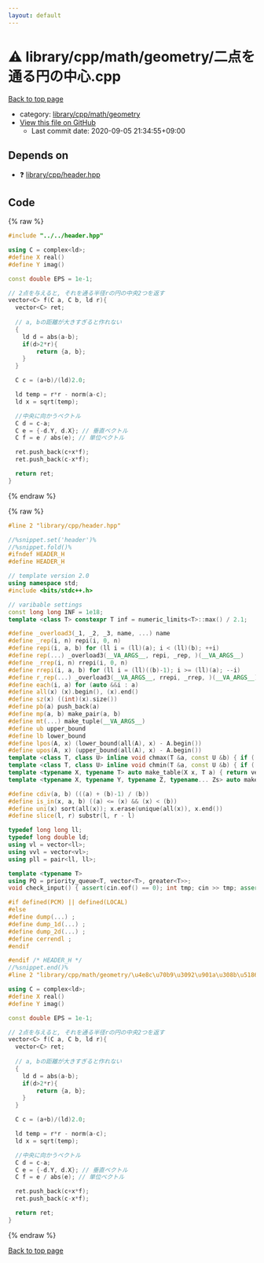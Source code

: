 ```yaml
---
layout: default
---
```


<!-- mathjax config similar to math.stackexchange -->
<script type="text/javascript" async
  src="https://cdnjs.cloudflare.com/ajax/libs/mathjax/2.7.5/MathJax.js?config=TeX-MML-AM_CHTML">
</script>
<script type="text/x-mathjax-config">
  MathJax.Hub.Config({
    TeX: { equationNumbers: { autoNumber: "AMS" }},
    tex2jax: {
      inlineMath: [ ['$','$'] ],
      processEscapes: true
    },
    "HTML-CSS": { matchFontHeight: false },
    displayAlign: "left",
    displayIndent: "2em"
  });
</script>

<script type="text/javascript" src="https://cdnjs.cloudflare.com/ajax/libs/jquery/3.4.1/jquery.min.js"></script>
<script src="https://cdn.jsdelivr.net/npm/jquery-balloon-js@1.1.2/jquery.balloon.min.js" integrity="sha256-ZEYs9VrgAeNuPvs15E39OsyOJaIkXEEt10fzxJ20+2I=" crossorigin="anonymous"></script>
<script type="text/javascript" src="../../../../../assets/js/copy-button.js"></script>
<link rel="stylesheet" href="../../../../../assets/css/copy-button.css" />


# :warning: library/cpp/math/geometry/二点を通る円の中心.cpp

<a href="../../../../../index.html">Back to top page</a>

* category: <a href="../../../../../index.html#fc16e9fb7f40757e9b21d2e083b6a084">library/cpp/math/geometry</a>
* <a href="{{ site.github.repository_url }}/blob/master/library/cpp/math/geometry/二点を通る円の中心.cpp">View this file on GitHub</a>
    - Last commit date: 2020-09-05 21:34:55+09:00




## Depends on

* :question: <a href="../../header.hpp.html">library/cpp/header.hpp</a>


## Code

<a id="unbundled"></a>
{% raw %}
```cpp
#include "../../header.hpp"

using C = complex<ld>;
#define X real()
#define Y imag()

const double EPS = 1e-1;

// 2点を与えると, それを通る半径rの円の中央2つを返す
vector<C> f(C a, C b, ld r){
  vector<C> ret;
  
  // a, bの距離が大きすぎると作れない
  {
    ld d = abs(a-b);
    if(d>2*r){
        return {a, b};
    }
  }

  C c = (a+b)/(ld)2.0;

  ld temp = r*r - norm(a-c);
  ld x = sqrt(temp);

  //中央に向かうベクトル
  C d = c-a;
  C e = {-d.Y, d.X}; // 垂直ベクトル
  C f = e / abs(e); // 単位ベクトル

  ret.push_back(c+x*f);
  ret.push_back(c-x*f);

  return ret;
}

```
{% endraw %}

<a id="bundled"></a>
{% raw %}
```cpp
#line 2 "library/cpp/header.hpp"

//%snippet.set('header')%
//%snippet.fold()%
#ifndef HEADER_H
#define HEADER_H

// template version 2.0
using namespace std;
#include <bits/stdc++.h>

// varibable settings
const long long INF = 1e18;
template <class T> constexpr T inf = numeric_limits<T>::max() / 2.1;

#define _overload3(_1, _2, _3, name, ...) name
#define _rep(i, n) repi(i, 0, n)
#define repi(i, a, b) for (ll i = (ll)(a); i < (ll)(b); ++i)
#define rep(...) _overload3(__VA_ARGS__, repi, _rep, )(__VA_ARGS__)
#define _rrep(i, n) rrepi(i, 0, n)
#define rrepi(i, a, b) for (ll i = (ll)((b)-1); i >= (ll)(a); --i)
#define r_rep(...) _overload3(__VA_ARGS__, rrepi, _rrep, )(__VA_ARGS__)
#define each(i, a) for (auto &&i : a)
#define all(x) (x).begin(), (x).end()
#define sz(x) ((int)(x).size())
#define pb(a) push_back(a)
#define mp(a, b) make_pair(a, b)
#define mt(...) make_tuple(__VA_ARGS__)
#define ub upper_bound
#define lb lower_bound
#define lpos(A, x) (lower_bound(all(A), x) - A.begin())
#define upos(A, x) (upper_bound(all(A), x) - A.begin())
template <class T, class U> inline void chmax(T &a, const U &b) { if ((a) < (b)) (a) = (b); }
template <class T, class U> inline void chmin(T &a, const U &b) { if ((a) > (b)) (a) = (b); }
template <typename X, typename T> auto make_table(X x, T a) { return vector<T>(x, a); }
template <typename X, typename Y, typename Z, typename... Zs> auto make_table(X x, Y y, Z z, Zs... zs) { auto cont = make_table(y, z, zs...); return vector<decltype(cont)>(x, cont); }

#define cdiv(a, b) (((a) + (b)-1) / (b))
#define is_in(x, a, b) ((a) <= (x) && (x) < (b))
#define uni(x) sort(all(x)); x.erase(unique(all(x)), x.end())
#define slice(l, r) substr(l, r - l)

typedef long long ll;
typedef long double ld;
using vl = vector<ll>;
using vvl = vector<vl>;
using pll = pair<ll, ll>;

template <typename T>
using PQ = priority_queue<T, vector<T>, greater<T>>;
void check_input() { assert(cin.eof() == 0); int tmp; cin >> tmp; assert(cin.eof() == 1); }

#if defined(PCM) || defined(LOCAL)
#else
#define dump(...) ;
#define dump_1d(...) ;
#define dump_2d(...) ;
#define cerrendl ;
#endif

#endif /* HEADER_H */
//%snippet.end()%
#line 2 "library/cpp/math/geometry/\u4e8c\u70b9\u3092\u901a\u308b\u5186\u306e\u4e2d\u5fc3.cpp"

using C = complex<ld>;
#define X real()
#define Y imag()

const double EPS = 1e-1;

// 2点を与えると, それを通る半径rの円の中央2つを返す
vector<C> f(C a, C b, ld r){
  vector<C> ret;
  
  // a, bの距離が大きすぎると作れない
  {
    ld d = abs(a-b);
    if(d>2*r){
        return {a, b};
    }
  }

  C c = (a+b)/(ld)2.0;

  ld temp = r*r - norm(a-c);
  ld x = sqrt(temp);

  //中央に向かうベクトル
  C d = c-a;
  C e = {-d.Y, d.X}; // 垂直ベクトル
  C f = e / abs(e); // 単位ベクトル

  ret.push_back(c+x*f);
  ret.push_back(c-x*f);

  return ret;
}

```
{% endraw %}

<a href="../../../../../index.html">Back to top page</a>

